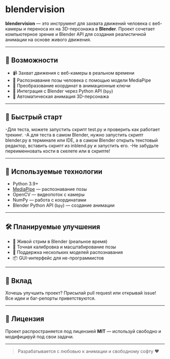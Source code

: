 # blendervision

**blendervision** — это инструмент для захвата движений человека с веб-камеры и переноса их на 3D-персонажа в **Blender**. Проект сочетает компьютерное зрение и Blender API для создания реалистичной анимации на основе живого движения.

---

## 🎯 Возможности

- 📹 Захват движения с веб-камеры в реальном времени  
- 🧍 Распознавание позы человека с помощью модели MediaPipe  
- 🔁 Преобразование координат в анимационные ключи  
- 🧩 Интеграция с Blender через Python API (`bpy`)  
- 🕺 Автоматическая анимация 3D-персонажа

---

## 🚀 Быстрый старт

-Для теста, можете запустить скрипт test.py и проверить как работает трекинг.
-А для теста в самом Blender, нужно запустить скрипт blender.py в терминале или IDE, а в самом Blender открыть текстовый редактор, вставить скрипт из inblend.py и запустить его.
-Не забудьте переименновать кости в скелете или в скрипте!

---

## 🧠 Используемые технологии

- Python 3.9+  
- [MediaPipe](https://github.com/google/mediapipe) — распознавание позы  
- OpenCV — видеопоток с камеры  
- NumPy — работа с координатами  
- Blender Python API (`bpy`) — создание анимации

---

## 🛠 Планируемые улучшения

- 🔄 Живой стрим в Blender (реальное время)  
- 🎯 Точная калибровка и масштабирование позы  
- 🧠 Поддержка нескольких моделей распознавания  
- 📦 GUI-интерфейс для не-программистов

---

## 🤝 Вклад

Хочешь улучшить проект? Присылай pull request или открывай issue! Все идеи и баг-репорты приветствуются.

---

## 📜 Лицензия

Проект распространяется под лицензией **MIT** — используй свободно и модифицируй под свои задачи.

---

> Разрабатывается с любовью к анимации и свободному софту ❤️
